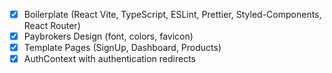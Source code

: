 - [x] Boilerplate (React Vite, TypeScript, ESLint, Prettier, Styled-Components, React Router)
- [x] Paybrokers Design (font, colors, favicon)
- [x] Template Pages (SignUp, Dashboard, Products)
- [x] AuthContext with authentication redirects